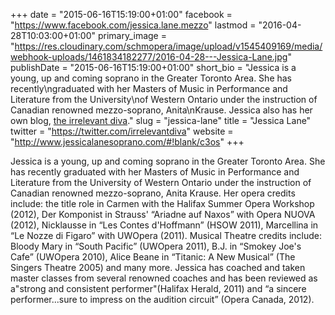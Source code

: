 +++
date = "2015-06-16T15:19:00+01:00"
facebook = "https://www.facebook.com/jessica.lane.mezzo"
lastmod = "2016-04-28T10:03:00+01:00"
primary_image = "https://res.cloudinary.com/schmopera/image/upload/v1545409169/media/webhook-uploads/1461834182277/2016-04-28---Jessica-Lane.jpg"
publishDate = "2015-06-16T15:19:00+01:00"
short_bio = "Jessica is a young, up and coming soprano in the Greater Toronto Area. She has recently\ngraduated with her Masters of Music in Performance and Literature from the University\nof Western Ontario under the instruction of Canadian renowned mezzo-soprano, Anita\nKrause. Jessica also has her own blog, [the irrelevant diva](http://theirreleventdiva.blogspot.ca/)."
slug = "jessica-lane"
title = "Jessica Lane"
twitter = "https://twitter.com/irrelevantdiva"
website = "http://www.jessicalanesoprano.com/#!blank/c3os"
+++

Jessica is a young, up and coming soprano in the Greater Toronto Area. She has recently
graduated with her Masters of Music in Performance and Literature from the University
of Western Ontario under the instruction of Canadian renowned mezzo-soprano, Anita
Krause. Her opera credits include: the title role in Carmen with the Halifax Summer
Opera Workshop (2012), Der Komponist in Strauss' “Ariadne auf Naxos” with Opera
NUOVA (2012), Nicklausse in “Les Contes d'Hoffmann” (HSOW 2011), Marcellina in
“Le Nozze di Figaro” with UWOpera (2011). Musical Theatre credits include: Bloody
Mary in “South Pacific” (UWOpera 2011), B.J. in “Smokey Joe's Cafe” (UWOpera
2010), Alice Beane in “Titanic: A New Musical” (The Singers Theatre 2005) and many
more. Jessica has coached and taken master classes from several renowned coaches and
has been reviewed as a"strong and consistent performer"(Halifax Herald, 2011) and “a
sincere performer...sure to impress on the audition circuit” (Opera Canada, 2012).
